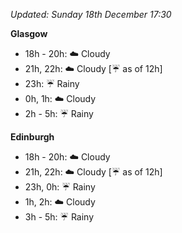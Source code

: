 *Updated: Sunday 18th December 17:30*

**Glasgow**

* 18h - 20h: :cloud: Cloudy
* 21h, 22h: :cloud: Cloudy [:umbrella: as of 12h]
* 23h: :umbrella: Rainy
* 0h, 1h: :cloud: Cloudy
* 2h - 5h: :umbrella: Rainy

**Edinburgh**

* 18h - 20h: :cloud: Cloudy
* 21h, 22h: :cloud: Cloudy [:umbrella: as of 12h]
* 23h, 0h: :umbrella: Rainy
* 1h, 2h: :cloud: Cloudy
* 3h - 5h: :umbrella: Rainy

